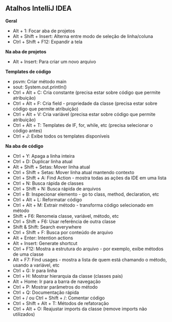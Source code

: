 ## Atalhos IntelliJ IDEA

**Geral**

- Alt + 1: Focar aba de projetos
- Alt + Shift + Insert: Alterna entre modo de seleção de linha/coluna
- Ctrl + Shift + F12: Expandir a tela

**Na aba de projetos**

- Alt + Insert: Para criar um novo arquivo

**Templates de código**

- psvm: Criar método main
- sout: System.out.println()
- Ctrl + Alt + C: Cria constante (precisa estar sobre código que permite atribuição)
- Ctrl + Alt + F: Cria field - propriedade da classe (precisa estar sobre código que permite atribuição)
- Ctrl + Alt + V: Cria variável (precisa estar sobre código que permite atribuição)
- Ctrl + Alt + T: Templates de IF, for, while, etc (precisa selecionar o código antes)
- Ctrl + J: Exibe todos os templates disponíveis

**Na aba de código**

- Ctrl + Y: Apaga a linha inteira
- Ctrl + D: Duplicar linha atual
- Alt + Shift + Setas: Mover linha atual
- Ctrl + Shift + Setas: Mover linha atual mantendo contexto
- Ctrl + Shift + A: Find Action - mostra todas as ações da IDE em uma lista
- Ctrl + N: Busca rápida de classes
- Ctrl + Shift + N: Busca rápida de arquivos
- Ctrl + B: Inspecionar elemento - go to class, method, declaration, etc
- Ctrl + Alt + L: Reformatar código
- Ctrl + Alt + M: Extrair método - transforma código selecionado em método
- Shift + F6: Renomeia classe, variável, método, etc
- Ctrl + Shift + F6: Usar referência de outra classe
- Shift & Shift: Search everywhere
- Ctrl + Shift + F: Busca por conteúdo de arquivo
- Alt + Enter: Intention actions
- Alt + Insert: Generate shortcut
- Ctrl + F12: Mostra a estrutura do arquivo - por exemplo, exibe métodos de uma classe
- Alt + F7: Find usages - mostra a lista de quem está chamando o método, usando a variável, etc
- Ctrl + G: Ir para linha
- Ctrl + H: Mostrar hierarquia da classe (classes pais)
- Alt + Home: Ir para a barra de navegação
- Ctrl + P: Mostrar parâmetros do método
- Ctrl + Q: Documentação rápida
- Ctrl + / ou Ctrl + Shift + /: Comentar código
- Ctrl + Shift + Alt + T: Métodos de refatoração
- Ctrl + Alt + O: Reajustar imports da classe (remove imports não utilizados)

